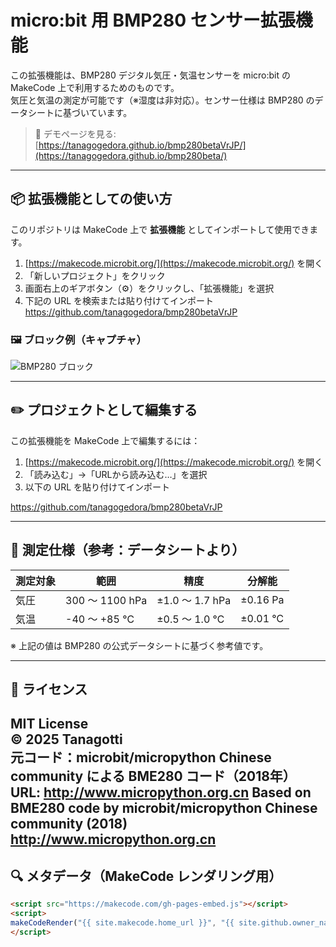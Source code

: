 # micro:bit 用 BMP280 センサー拡張機能

この拡張機能は、BMP280 デジタル気圧・気温センサーを micro:bit の MakeCode 上で利用するためのものです。  
気圧と気温の測定が可能です（※湿度は非対応）。センサー仕様は BMP280 のデータシートに基づいています。

> 🔗 デモページを見る: [https://tanagogedora.github.io/bmp280betaVrJP/](https://tanagogedora.github.io/bmp280beta/)

---

## 📦 拡張機能としての使い方

このリポジトリは MakeCode 上で **拡張機能** としてインポートして使用できます。

1. [https://makecode.microbit.org/](https://makecode.microbit.org/) を開く  
2. 「新しいプロジェクト」をクリック  
3. 画面右上のギアボタン（⚙）をクリックし、「拡張機能」を選択  
4. 下記の URL を検索または貼り付けてインポート  
https://github.com/tanagogedora/bmp280betaVrJP

### 🖼 ブロック例（キャプチャ）

![BMP280 ブロック](https://github.com/Tanagogedora/bmp280betaVrJP/blob/master/BMP280block.png?raw=true)

---

## ✏️ プロジェクトとして編集する

この拡張機能を MakeCode 上で編集するには：

1. [https://makecode.microbit.org/](https://makecode.microbit.org/) を開く  
2. 「読み込む」→「URLから読み込む…」を選択  
3. 以下の URL を貼り付けてインポート  

https://github.com/tanagogedora/bmp280betaVrJP

---

## 🧪 測定仕様（参考：データシートより）

| 測定対象 | 範囲 | 精度 | 分解能 |
|-----------|------------------|-------------------|--------------------|
| 気圧 | 300 ～ 1100 hPa | ±1.0 ～ 1.7 hPa | ±0.16 Pa |
| 気温 | -40 ～ +85 ℃ | ±0.5 ～ 1.0 ℃ | ±0.01 ℃ |

※ 上記の値は BMP280 の公式データシートに基づく参考値です。

---

## 📝 ライセンス

MIT License  
© 2025 Tanagotti  
元コード：microbit/micropython Chinese community による BME280 コード（2018年）  
URL: http://www.micropython.org.cn
Based on BME280 code by microbit/micropython Chinese community (2018)  
http://www.micropython.org.cn
---

## 🔍 メタデータ（MakeCode レンダリング用）

```html
<script src="https://makecode.com/gh-pages-embed.js"></script>
<script>
makeCodeRender("{{ site.makecode.home_url }}", "{{ site.github.owner_name }}/{{ site.github.repository_name }}");
</script>


